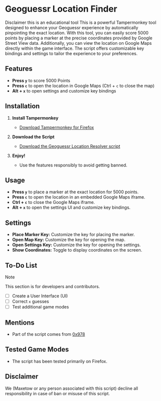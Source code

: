 # Geoguessr Location Finder
Disclaimer this is an educational tool
This is a powerful Tampermonkey tool designed to enhance your Geoguessr experience by automatically pinpointing the exact location. With this tool, you can easily score 5000 points by placing a marker at the precise coordinates provided by Google Street View data. Additionally, you can view the location on Google Maps directly within the game interface. The script offers customizable key bindings and settings to tailor the experience to your preferences.

## Features

- **Press `y`** to score 5000 Points
- **Press `c`** to open the location in Google Maps (Ctrl + `c` to close the map)
- **Alt + `x`** to open settings and customize key bindings

## Installation

1. **Install Tampermonkey**
   - [Download Tampermonkey for Firefox](https://addons.mozilla.org/en-US/firefox/addon/tampermonkey/)

2. **Download the Script**
   - [Download the Geoguessr Location Resolver script](https://raw.githubusercontent.com/Maxetow/Geoguessr_location/main/Geoguessr%20Location%20Resolver%20(By%20maxetow)-1.0.user.js)

3. **Enjoy!**
   - Use the features responsibly to avoid getting banned.

## Usage

- **Press `y`** to place a marker at the exact location for 5000 points.
- **Press `c`** to open the location in an embedded Google Maps iframe.
- **Ctrl + `c`** to close the Google Maps iframe.
- **Alt + `x`** to open the settings UI and customize key bindings.

## Settings

- **Place Marker Key:** Customize the key for placing the marker.
- **Open Map Key:** Customize the key for opening the map.
- **Open Settings Key:** Customize the key for opening the settings.
- **Show Coordinates:** Toggle to display coordinates on the screen.

## To-Do List

> [!NOTE]
> This section is for developers and contributors.

- [ ] Create a User Interface (UI)
- [ ] Correct `x` guesses
- [ ] Test additional game modes

## Mentions

- Part of the script comes from [0x978](https://github.com/0x978/GeoGuessr_Resolver)

## Tested Game Modes

- The script has been tested primarily on Firefox.

## Disclaimer

We (Maxetow or any person associated with this script) decline all responsibility in case of ban or misuse of this script.
